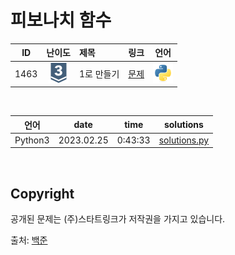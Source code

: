 # 피보나치 함수

| ID | 난이도 | 제목 | 링크 | 언어 |
| -- | :--: | :-- | --- | :-: |
| 1463 | ![silver3](/assets/boj_tiers/silver3.svg) | 1로 만들기 | [문제](https://www.acmicpc.net/problem/1463) | [![python3](/assets/languages_icons/python.svg)](solutions.py) |

<br/>

| 언어 | date | time | solutions |
| --- | ----- | -------- | ------ |
| Python3 | 2023.02.25 | 0:43:33 | [solutions.py](solutions.py) |

<br/>

## Copyright

공개된 문제는 (주)스타트링크가 저작권을 가지고 있습니다.

출처: [백준](https://www.acmicpc.net/)
